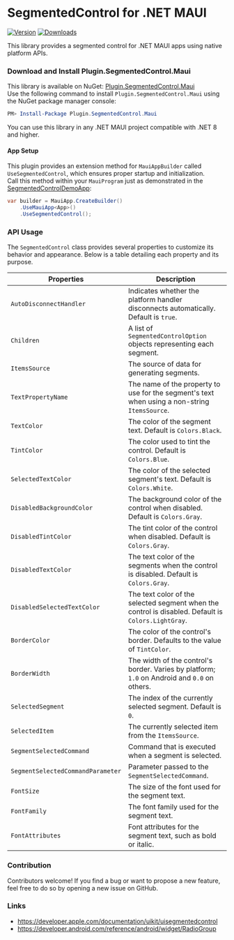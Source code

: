 
# SegmentedControl for .NET MAUI

[![Version](https://img.shields.io/nuget/v/Plugin.SegmentedControl.Maui.svg)](https://www.nuget.org/packages/Plugin.SegmentedControl.Maui)  [![Downloads](https://img.shields.io/nuget/dt/Plugin.SegmentedControl.Maui.svg)](https://www.nuget.org/packages/Plugin.SegmentedControl.Maui)

This library provides a segmented control for .NET MAUI apps using native platform APIs.

### Download and Install Plugin.SegmentedControl.Maui
This library is available on NuGet: [Plugin.SegmentedControl.Maui](https://www.nuget.org/packages/Plugin.SegmentedControl.Maui)  
Use the following command to install `Plugin.SegmentedControl.Maui` using the NuGet package manager console:

```powershell
PM> Install-Package Plugin.SegmentedControl.Maui
```

You can use this library in any .NET MAUI project compatible with .NET 8 and higher.

#### App Setup
This plugin provides an extension method for `MauiAppBuilder` called `UseSegmentedControl`, which ensures proper startup and initialization.  
Call this method within your `MauiProgram` just as demonstrated in the [SegmentedControlDemoApp](https://github.com/thomasgalliker/Plugin.SegmentedControl.Maui/tree/develop/Samples):

```csharp
var builder = MauiApp.CreateBuilder()
    .UseMauiApp<App>()
    .UseSegmentedControl();
```

### API Usage
The `SegmentedControl` class provides several properties to customize its behavior and appearance. Below is a table detailing each property and its purpose.

| Properties                       | Description                                                                                         |
|----------------------------------|-----------------------------------------------------------------------------------------------------|
| `AutoDisconnectHandler`          | Indicates whether the platform handler disconnects automatically. Default is `true`.               |
| `Children`                       | A list of `SegmentedControlOption` objects representing each segment.                               |
| `ItemsSource`                    | The source of data for generating segments.                                                         |
| `TextPropertyName`               | The name of the property to use for the segment's text when using a non-string `ItemsSource`.       |
| `TextColor`                      | The color of the segment text. Default is `Colors.Black`.                                           |
| `TintColor`                      | The color used to tint the control. Default is `Colors.Blue`.                                       |
| `SelectedTextColor`              | The color of the selected segment's text. Default is `Colors.White`.                                |
| `DisabledBackgroundColor`        | The background color of the control when disabled. Default is `Colors.Gray`.                        |
| `DisabledTintColor`              | The tint color of the control when disabled. Default is `Colors.Gray`.                              |
| `DisabledTextColor`              | The text color of the segments when the control is disabled. Default is `Colors.Gray`.              |
| `DisabledSelectedTextColor`      | The text color of the selected segment when the control is disabled. Default is `Colors.LightGray`. |
| `BorderColor`                    | The color of the control's border. Defaults to the value of `TintColor`.                            |
| `BorderWidth`                    | The width of the control's border. Varies by platform; `1.0` on Android and `0.0` on others.        |
| `SelectedSegment`                | The index of the currently selected segment. Default is `0`.                                        |
| `SelectedItem`                   | The currently selected item from the `ItemsSource`.                                                 |
| `SegmentSelectedCommand`         | Command that is executed when a segment is selected.                                                |
| `SegmentSelectedCommandParameter`| Parameter passed to the `SegmentSelectedCommand`.                                                   |
| `FontSize`                       | The size of the font used for the segment text.                                                     |
| `FontFamily`                     | The font family used for the segment text.                                                          |
| `FontAttributes`                 | Font attributes for the segment text, such as bold or italic.                                       |

### Contribution
Contributors welcome! If you find a bug or want to propose a new feature, feel free to do so by opening a new issue on GitHub.

### Links
- https://developer.apple.com/documentation/uikit/uisegmentedcontrol
- https://developer.android.com/reference/android/widget/RadioGroup